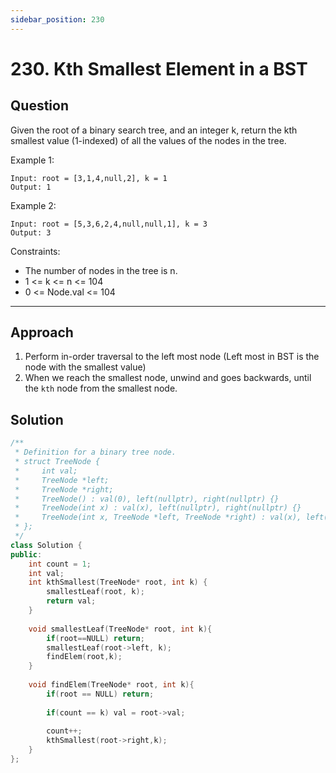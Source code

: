 ```yaml
---
sidebar_position: 230
---
```


# 230. Kth Smallest Element in a BST

## Question 
Given the root of a binary search tree, and an integer k, return the kth smallest value (1-indexed) of all the values of the nodes in the tree.

Example 1:
```
Input: root = [3,1,4,null,2], k = 1
Output: 1
```
Example 2:
```
Input: root = [5,3,6,2,4,null,null,1], k = 3
Output: 3
```

Constraints:
- The number of nodes in the tree is n.
- 1 <= k <= n <= 104
- 0 <= Node.val <= 104

---

## Approach
1. Perform in-order traversal to the left most node (Left most in BST is the node with the smallest value)
2. When we reach the smallest node, unwind and goes backwards, until the `kth` node from the smallest node.

## Solution

```cpp
/**
 * Definition for a binary tree node.
 * struct TreeNode {
 *     int val;
 *     TreeNode *left;
 *     TreeNode *right;
 *     TreeNode() : val(0), left(nullptr), right(nullptr) {}
 *     TreeNode(int x) : val(x), left(nullptr), right(nullptr) {}
 *     TreeNode(int x, TreeNode *left, TreeNode *right) : val(x), left(left), right(right) {}
 * };
 */
class Solution {
public:
    int count = 1;
    int val;
    int kthSmallest(TreeNode* root, int k) {
        smallestLeaf(root, k);
        return val;
    }
    
    void smallestLeaf(TreeNode* root, int k){
        if(root==NULL) return;        
        smallestLeaf(root->left, k);
        findElem(root,k);
    }
    
    void findElem(TreeNode* root, int k){
        if(root == NULL) return;
        
        if(count == k) val = root->val;  
        
        count++;
        kthSmallest(root->right,k);
    }
};
```